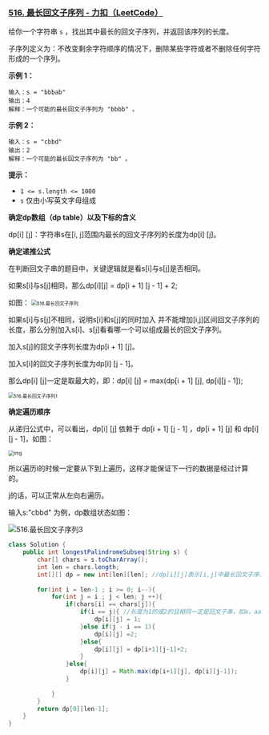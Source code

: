 ### [516. 最长回文子序列 - 力扣（LeetCode）](https://leetcode.cn/problems/longest-palindromic-subsequence/description/)

给你一个字符串 `s` ，找出其中最长的回文子序列，并返回该序列的长度。

子序列定义为：不改变剩余字符顺序的情况下，删除某些字符或者不删除任何字符形成的一个序列。

 

**示例 1：**

```
输入：s = "bbbab"
输出：4
解释：一个可能的最长回文子序列为 "bbbb" 。
```

**示例 2：**

```
输入：s = "cbbd"
输出：2
解释：一个可能的最长回文子序列为 "bb" 。
```

 

**提示：**

- `1 <= s.length <= 1000`
- `s` 仅由小写英文字母组成



**确定dp数组（dp table）以及下标的含义**

dp[i] [j]：字符串s在[i, j]范围内最长的回文子序列的长度为dp[i] [j]。

**确定递推公式**

在判断回文子串的题目中，关键逻辑就是看s[i]与s[j]是否相同。

如果s[i]与s[j]相同，那么dp[i][j] = dp[i + 1] [j - 1] + 2;

如图： <img src="https://code-thinking-1253855093.file.myqcloud.com/pics/20210127151350563.jpg" alt="516.最长回文子序列" style="zoom:67%;" />



如果s[i]与s[j]不相同，说明s[i]和s[j]的同时加入 并不能增加[i,j]区间回文子序列的长度，那么分别加入s[i]、s[j]看看哪一个可以组成最长的回文子序列。

加入s[j]的回文子序列长度为dp[i + 1] [j]。

加入s[i]的回文子序列长度为dp[i] [j - 1]。

那么dp[i] [j]一定是取最大的，即：dp[i] [j] = max(dp[i + 1] [j], dp[i][j - 1]);

<img src="https://code-thinking-1253855093.file.myqcloud.com/pics/20210127151420476.jpg" alt="516.最长回文子序列1" style="zoom: 67%;" />





**确定遍历顺序**

从递归公式中，可以看出，dp[i] [j] 依赖于 dp[i + 1] [j - 1] ，dp[i + 1] [j] 和 dp[i] [j - 1]，如图：

<img src="https://code-thinking-1253855093.file.myqcloud.com/pics/20230102172155.png" alt="img" style="zoom:67%;" />

所以遍历i的时候一定要从下到上遍历，这样才能保证下一行的数据是经过计算的。

j的话，可以正常从左向右遍历。



输入s:"cbbd" 为例，dp数组状态如图：

![516.最长回文子序列3](https://code-thinking-1253855093.file.myqcloud.com/pics/20210127151521432.jpg)





```java
class Solution {
    public int longestPalindromeSubseq(String s) {
        char[] chars = s.toCharArray();
        int len = chars.length;
        int[][] dp = new int[len][len]; //dp[i][j]表示[i,j]中最长回文子序列长度
        
        for(int i = len-1 ; i >= 0; i--){
            for(int j = i ; j < len; j ++){
                if(chars[i] == chars[j]){
                    if(i == j){ //长度为1的或2的且相同一定是回文子串，如a，aa
                        dp[i][j] = 1;
                    }else if(j - i == 1){
                        dp[i][j] =2;
                    }else{ 
                        dp[i][j] = dp[i+1][j-1]+2;
                    }
                }else{ 
                    dp[i][j] = Math.max(dp[i+1][j], dp[i][j-1]);
                }
                
            }
        }
        return dp[0][len-1];
    }
}
```

